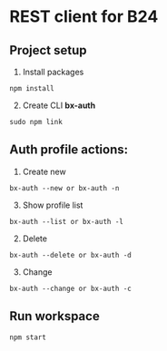 # REST client for B24

## Project setup
1. Install packages
```
npm install
```

2. Create CLI **bx-auth** 
```
sudo npm link
```

## Auth profile actions:
1. Create new
```
bx-auth --new or bx-auth -n
```

3. Show profile list
```
bx-auth --list or bx-auth -l
```

2. Delete
```
bx-auth --delete or bx-auth -d
```

3. Change
```
bx-auth --change or bx-auth -c
```

## Run workspace
```
npm start
```